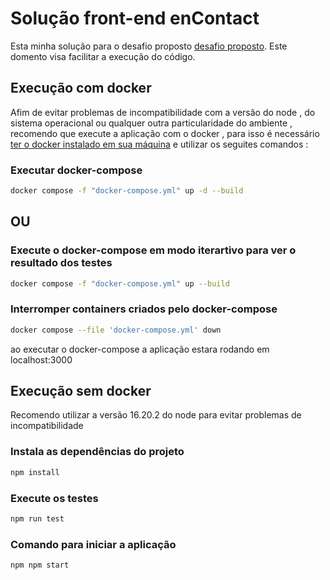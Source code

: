 # Solução front-end enContact

Esta minha solução para o desafio proposto [desafio proposto](https://github.com/EnkiGroup/DesafioReactFrontendJunior2024).
Este domento visa facilitar a execução do código.

## Execução com docker

Afim de evitar problemas de incompatibilidade com a versão do node , do sistema operacional ou qualquer outra particularidade do ambiente , recomendo que execute a aplicação com o docker , para isso é necessário [ter o docker instalado em sua máquina](https://www.docker.com/products/docker-desktop/) e utilizar os seguites comandos :

### Executar docker-compose

```bash
docker compose -f "docker-compose.yml" up -d --build
```
## OU

### Execute o docker-compose em modo iterartivo para ver o resultado dos testes

```bash
docker compose -f "docker-compose.yml" up --build
```

### Interromper containers criados pelo docker-compose

```bash
docker compose --file 'docker-compose.yml' down
```

ao executar o docker-compose a aplicação estara rodando em localhost:3000

## Execução sem docker

Recomendo utilizar a versão 16.20.2 do node para evitar problemas de incompatibilidade

### Instala as dependências do projeto

```bash
npm install
```

### Execute os testes

```bash
npm run test
```


### Comando para iniciar a aplicação

```bash
npm npm start
```
